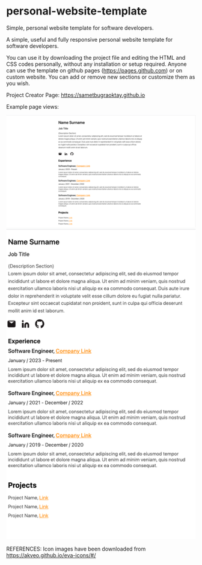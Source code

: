 # personal-website-template
Simple, personal website template for software developers.



A simple, useful and fully responsive personal website template for software developers.

You can use it by downloading the project file and editing the HTML and CSS codes personally, without any installation or setup required.
Anyone can use the template on github pages (https://pages.github.com) or on custom website.
You can add or remove new sections or customize them as you wish.


Project Creator Page: https://sametbugraoktay.github.io

Example page views:

![Screenshot](personal-website-template/screenshots/fullscreen.png)
![Screenshot](personal-website-template/screenshots/responsive.png)

REFERENCES:
Icon images have been downloaded from https://akveo.github.io/eva-icons/#/ 
